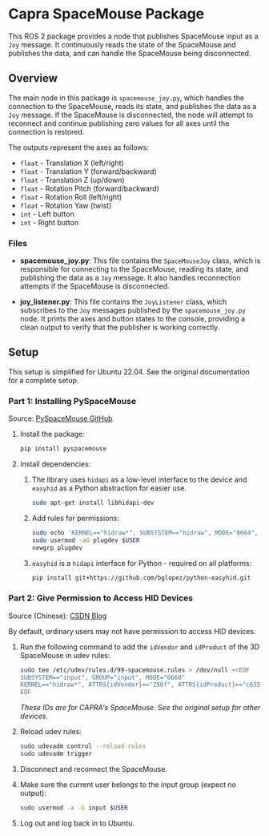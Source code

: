 # Capra SpaceMouse Package

This ROS 2 package provides a node that publishes SpaceMouse input as a `Joy` message. It continuously reads the state of the SpaceMouse and publishes the data, and can handle the SpaceMouse being disconnected.

## Overview

The main node in this package is `spacemouse_joy.py`, which handles the connection to the SpaceMouse, reads its state, and publishes the data as a `Joy` message. If the SpaceMouse is disconnected, the node will attempt to reconnect and continue publishing zero values for all axes until the connection is restored.

The outputs represent the axes as follows:
- `float` - Translation X (left/right)
- `float` - Translation Y (forward/backward)
- `float` - Translation Z (up/down)
- `float` - Rotation Pitch (forward/backward)
- `float` - Rotation Roll (left/right)
- `float` - Rotation Yaw (twist)
- `int` - Left button
- `int` - Right button

### Files

- **spacemouse_joy.py**: This file contains the `SpaceMouseJoy` class, which is responsible for connecting to the SpaceMouse, reading its state, and publishing the data as a `Joy` message. It also handles reconnection attempts if the SpaceMouse is disconnected.

- **joy_listener.py**: This file contains the `JoyListener` class, which subscribes to the `Joy` messages published by the `spacemouse_joy.py` node. It prints the axes and button states to the console, providing a clean output to verify that the publisher is working correctly.

## Setup

This setup is simplified for Ubuntu 22.04. See the original documentation for a complete setup.

### Part 1: Installing PySpaceMouse

Source: [PySpaceMouse GitHub](https://github.com/JakubAndrysek/PySpaceMouse)

1. Install the package:
    ```sh
    pip install pyspacemouse
    ```

2. Install dependencies:
    1. The library uses `hidapi` as a low-level interface to the device and `easyhid` as a Python abstraction for easier use.
        ```sh
        sudo apt-get install libhidapi-dev
        ```

    2. Add rules for permissions:
        ```sh
        sudo echo 'KERNEL=="hidraw*", SUBSYSTEM=="hidraw", MODE="0664", GROUP="plugdev"' > /etc/udev/rules.d/99-hidraw-permissions.rules
        sudo usermod -aG plugdev $USER
        newgrp plugdev
        ```

    3. `easyhid` is a `hidapi` interface for Python - required on all platforms:
        ```sh
        pip install git+https://github.com/bglopez/python-easyhid.git
        ```

### Part 2: Give Permission to Access HID Devices
Source (Chinese): [CSDN Blog](https://blog.csdn.net/qq_40081208/article/details/144306644)

By default, ordinary users may not have permission to access HID devices.

1. Run the following command to add the `idVendor` and `idProduct` of the 3D SpaceMouse in udev rules:
    ```sh
    sudo tee /etc/udev/rules.d/99-spacemouse.rules > /dev/null <<EOF
    SUBSYSTEM=="input", GROUP="input", MODE="0660"
    KERNEL=="hidraw*", ATTRS{idVendor}=="256f", ATTRS{idProduct}=="c635", MODE="0666"
    EOF
    ```
    *These IDs are for CAPRA's SpaceMouse. See the original setup for other devices.*

2. Reload udev rules:
    ```sh
    sudo udevadm control --reload-rules
    sudo udevadm trigger
    ```

3. Disconnect and reconnect the SpaceMouse.

4. Make sure the current user belongs to the input group (expect no output):
    ```sh
    sudo usermod -a -G input $USER
    ```

5. Log out and log back in to Ubuntu.